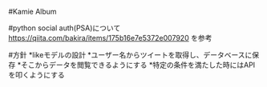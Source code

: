 #Kamie Album


#python social auth(PSA)について
https://qiita.com/bakira/items/175b16e7e5372e007920
を参考

#方針
*likeモデルの設計
*ユーザー名からツイートを取得し、データベースに保存
*そこからデータを閲覧できるようにする
*特定の条件を満たした時にはAPIを叩くようにする
